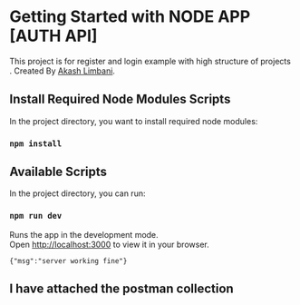 # Getting Started with NODE APP [AUTH API]

This project is for register and login example with high structure of projects . Created By [Akash Limbani](https://www.linkedin.com/in/akash-limbani/).

## Install Required Node Modules Scripts

In the project directory, you want to install required node modules:

### `npm install`

## Available Scripts

In the project directory, you can run:

### `npm run dev`

Runs the app in the development mode.\
Open [http://localhost:3000](http://localhost:3000) to view it in your browser.

````
{"msg":"server working fine"}
````

## I have attached the postman collection